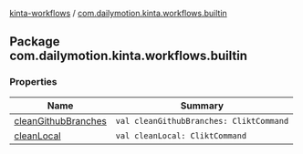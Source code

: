 [kinta-workflows](../index.md) / [com.dailymotion.kinta.workflows.builtin](./index.md)

## Package com.dailymotion.kinta.workflows.builtin

### Properties

| Name | Summary |
|---|---|
| [cleanGithubBranches](clean-github-branches.md) | `val cleanGithubBranches: CliktCommand` |
| [cleanLocal](clean-local.md) | `val cleanLocal: CliktCommand` |
